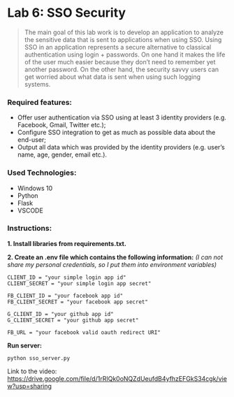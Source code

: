 # Lab 6: SSO Security

>The main goal of this lab work is to develop an application to 
analyze the sensitive data that is sent to applications when using SSO.
Using SSO in an application represents a secure alternative to classical authentication using
login + passwords. On one hand it makes the life of the user much easier because they don’t need
to remember yet another password. On the other hand, the security savvy users can get worried
about what data is sent when using such logging systems. 

### Required features:

- Offer user authentication via SSO using at least 3 identity providers (e.g. Facebook,
Gmail, Twitter etc.);
- Configure SSO integration to get as much as possible data about the end-user;
- Output all data which was provided by the identity providers (e.g. user’s name, age,
gender, email etc.).

### Used Technologies:

- Windows 10 
- Python
- Flask
- VSCODE


### Instructions:
**1. Install libraries from requirements.txt.**

**2. Create an .env file which contains the following information:**
*(I can not share my personal credentials, so I put them into environment variables)*

```
CLIENT_ID = "your simple login app id"
CLIENT_SECRET = "your simple login app secret"

FB_CLIENT_ID = "your facebook app id"
FB_CLIENT_SECRET = "your facebook app secret"

G_CLIENT_ID = "your github app id"
G_CLIENT_SECRET = "your github app secret"

FB_URL = "your facebook valid oauth redirect URI"
```

**Run server:**
```
python sso_server.py
```
Link to the video: https://drive.google.com/file/d/1rRIQk0oNQZdUeufdB4yfhzEFGkS34cgk/view?usp=sharing
